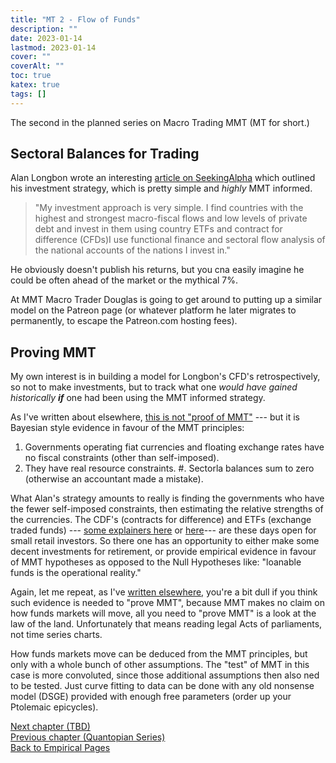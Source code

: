 ```yaml
---
title: "MT 2 - Flow of Funds"
description: ""
date: 2023-01-14
lastmod: 2023-01-14
cover: ""
coverAlt: ""
toc: true
katex: true
tags: []
---
```


The second in the planned series on Macro Trading MMT (MT for short.)

## Sectoral Balances for Trading

Alan Longbon wrote an interesting [article on SeekingAlpha](https://seekingalpha.com/article/4569870-the-white-house-fed-inflation-and-flow-of-funds-for-january-2023) 
which outlined his investment strategy, which is pretty simple and *highly* MMT informed.

> "My investment approach is very simple. I find countries with the highest and 
strongest macro-fiscal flows and low levels of private debt and invest in them using 
country ETFs and contract for difference (CFDs)I use functional finance and sectoral 
flow analysis of the national accounts of the nations I invest in."

He obviously doesn't publish his returns, but you cna easily imagine he could be often ahead of the market or the mythical 7%.

At MMT Macro Trader Douglas is going to get around to putting up a similar model on 
the Patreon page (or whatever platform he later migrates to permanently, to escape 
the Patreon.com hosting fees).

## Proving MMT

My own interest is in building a model for Longbon's CFD's retrospectively, so not to 
make investments, but to track what one *would have gained historically* **_if_** one 
had been using the MMT informed strategy.

As I've written about elsewhere, [this is not "proof of MMT"](/ohanga-pai/blog/10_proof_of_x/) --- but it is Bayesian style evidence in favour of the MMT principles:

1. Governments operating fiat currencies and floating exchange rates have no fiscal constraints (other than self-imposed).
2. They have real resource constraints.
#. Sectorla balances sum to zero (otherwise an accountant made a mistake).

What Alan's strategy amounts to really is finding the governments who have the fewer 
self-imposed constraints, then estimating the relative strengths of the currencies. 
The CDF's (contracts for difference) and ETFs (exchange traded funds) --- 
[some explainers here](https://www.cmcmarkets.com/en/trading-guides/cfd-vs-etf) or [here](http://investpost.org/stocks/what-s-the-difference-between-an-etf-and-a-cfd/)--- are 
these days open for small retail investors. So there one has an opportunity to either 
make some decent investments for retirement, or provide empirical evidence in favour 
of MMT hypotheses as opposed to the Null Hypotheses like: "loanable funds is the 
operational reality."

Again, let me repeat, as I've [written elsewhere](/ohanga-pai/blog/10_proof_of_x/), 
you're a bit dull if you think such evidence is needed to "prove MMT", because MMT 
makes no claim on how funds markets will move, all you need to "prove MMT" is a look 
at the law of the land. Unfortunately that means reading legal Acts of parliaments, 
not time series charts.

How funds markets move can be deduced from the MMT principles, but only with a whole 
bunch of other assumptions.
The "test" of MMT in this case is more convoluted, since those additional assumptions 
then also ned to be tested. Just curve fitting to data can be done with any old 
nonsense model (DSGE) provided with enough free parameters (order up your Ptolemaic 
epicycles).

[Next chapter (TBD)](./)  
[Previous chapter (Quantopian Series)](../99_1_quantopian_phacks)   
[Back to Empirical Pages](../)
